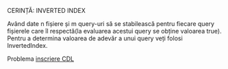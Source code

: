 CERINȚĂ: INVERTED INDEX

Având date n fișiere și m query-uri să se stabilească pentru fiecare query fișierele care îl respectă(la evaluarea acestui query se obține valoarea true). Pentru a determina valoarea de adevăr a unui query veți folosi InvertedIndex.

Problema [inscriere CDL](http://cdl.rosedu.org/2013/#inscriere_pb1)
